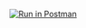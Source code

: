 [![Run in Postman](https://run.pstmn.io/button.svg)](https://app.getpostman.com/run-collection/30089525-9e9772b9-a8b7-4b86-b446-82b8cc05e55a?action=collection%2Ffork&source=rip_markdown&collection-url=entityId%3D30089525-9e9772b9-a8b7-4b86-b446-82b8cc05e55a%26entityType%3Dcollection%26workspaceId%3Def0eb810-172d-4467-ab6c-6250b50b8496)